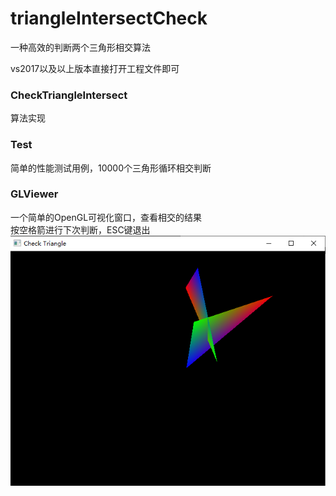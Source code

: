 # triangleIntersectCheck
一种高效的判断两个三角形相交算法

vs2017以及以上版本直接打开工程文件即可

### CheckTriangleIntersect  
算法实现
### Test  
简单的性能测试用例，10000个三角形循环相交判断
### GLViewer  
一个简单的OpenGL可视化窗口，查看相交的结果  
按空格箭进行下次判断，ESC键退出  
![Alt](screenshot.png)
